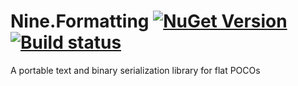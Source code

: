 # Nine.Formatting [![NuGet Version](http://img.shields.io/nuget/v/Nine.Formatting.svg)](https://www.nuget.org/packages/Nine.Formatting) [![Build status](https://ci.appveyor.com/api/projects/status/y7gaihwdr52sh8dq)](https://ci.appveyor.com/project/yufeih/nine-formatting)
A portable text and binary serialization library for flat POCOs 
